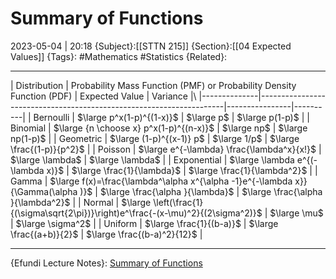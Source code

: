 # Summary of Functions
2023-05-04 | 20:18
{Subject}:[[STTN 215]]
{Section}:[[04 Expected Values]]
{Tags}: #Mathematics #Statistics 
{Related}:

--- 

| Distribution | Probability Mass Function (PMF) or Probability Density Function (PDF) | Expected Value | Variance |\\
|--------------|---------------------------------------------------------------------|----------------|----------|
| Bernoulli    | $\large p^x(1-p)^{(1-x)}$                                                 | $\large p$            | $\large p(1-p)$ |
| Binomial     | $\large {n \choose x} p^x(1-p)^{(n-x)}$                                 | $\large np$           | $\large np(1-p)$ |
| Geometric    | $\large (1-p)^{(x-1)} p$                                                  | $\large 1/p$          | $\large \frac{(1-p)}{p^2}$ |
| Poisson      | $\large e^{-\lambda} \frac{\lambda^x}{x!}$                                    | $\large \lambda$      | $\large \lambda$ |
| Exponential  | $\large \lambda e^{(-\lambda x)}$                                          | $\large \frac{1}{\lambda}$    | $\large \frac{1}{\lambda^2}$ |
| Gamma        | $\large f(x)=\frac{\lambda^\alpha x^{\alpha -1}e^{-\lambda x}}{\Gamma(\alpha )}$                | $\large \frac{\alpha }{\lambda}$    | $\large \frac{\alpha }{\lambda^2}$ |
| Normal       | $\large \left(\frac{1}{(\sigma\sqrt{2\pi})}\right)e^\frac{-(x-\mu)^2}{(2\sigma^2)}$           | $\large \mu$          | $\large \sigma^2$ |
| Uniform      | $\large \frac{1}{(b-a)}$                                                           | $\large \frac{(a+b)}{2}$      | $\large \frac{(b-a)^2}{12}$ |

--- 
{Efundi Lecture Notes}: [Summary of Functions]()
